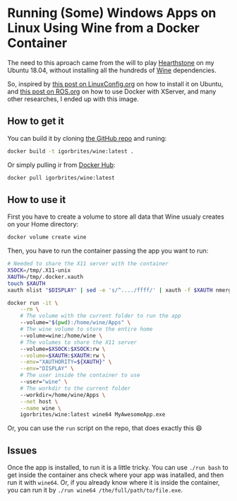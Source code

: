 # Running (Some) Windows Apps on Linux Using Wine from a Docker Container

The need to this aproach came from the will to play [Hearthstone][1] on my Ubuntu 18.04, without installing all the hundreds of [Wine][2] dependencies.

So, inspired by [this post on LinuxConfig.org][3] on how to install it on Ubuntu, and [this post on ROS.org][4] on how to use Docker with XServer, and many other researches, I ended up with this image.

## How to get it

You can build it by cloning [the GitHub repo][5] and runing:

```bash
docker build -t igorbrites/wine:latest .
```

Or simply pulling ir from [Docker Hub][6]:

```bash
docker pull igorbrites/wine:latest
```

## How to use it

First you have to create a volume to store all data that Wine usualy creates on your Home directory:

```bash
docker volume create wine
```

Then, you have to run the container passing the app you want to run:

```bash
# Needed to share the X11 server with the container
XSOCK=/tmp/.X11-unix
XAUTH=/tmp/.docker.xauth
touch $XAUTH
xauth nlist "$DISPLAY" | sed -e 's/^..../ffff/' | xauth -f $XAUTH nmerge -

docker run -it \
    --rm \
    # The volume with the current folder to run the app
    --volume="$(pwd):/home/wine/Apps" \
    # The wine volume to store the entire home
    --volume=wine:/home/wine \
    # The volumes to share the X11 server
    --volume=$XSOCK:$XSOCK:rw \
    --volume=$XAUTH:$XAUTH:rw \
    --env="XAUTHORITY=${XAUTH}" \
    --env="DISPLAY" \
    # The user inside the container to use
    --user="wine" \
    # The workdir to the current folder
    --workdir=/home/wine/Apps \
    --net host \
    --name wine \
    igorbrites/wine:latest wine64 MyAwesomeApp.exe
```

Or, you can use the `run` script on the repo, that does exactly this :smile:

## Issues

Once the app is installed, to run it is a little tricky. You can use `./run bash` to get inside the container ans check where your app was inatalled, and then run it with `wine64`. Or, if you already know where it is inside the container, you can run it by `./run wine64 /the/full/path/to/file.exe`.


[1]: https://playhearthstone.com/ "HearthStone"
[2]: https://www.winehq.org/ "WineHQ"
[3]: https://linuxconfig.org/how-to-install-blizzard-battle-net-app-on-ubuntu-18-04-bionic-beaver-linux "How to Install Blizzard Battle.net App on Ubuntu 18.04 Bionic Beaver Linux"
[4]: http://wiki.ros.org/docker/Tutorials/GUI#The_isolated_way "Using GUI's with Docker"
[5]: https://github.com/igorbrites/wine "igorbrites/wine on GitHub"
[6]: https://hub.docker.com/r/igorbrites/wine "igorbrites/wine on Docker Hub"